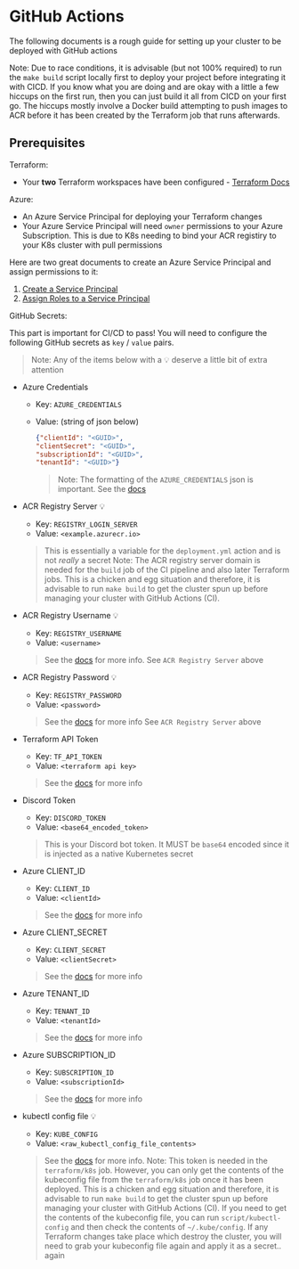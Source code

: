 # GitHub Actions

The following documents is a rough guide for setting up your cluster to be deployed with GitHub actions

Note: Due to race conditions, it is advisable (but not 100% required) to run the `make build` script locally first to deploy your project before integrating it with CICD. If you know what you are doing and are okay with a little a few hiccups on the first run, then you can just build it all from CICD on your first go. The hiccups mostly involve a Docker build attempting to push images to ACR before it has been created by the Terraform job that runs afterwards.

## Prerequisites

Terraform:

- Your **two** Terraform workspaces have been configured - [Terraform Docs](terraform-cloud.md)

Azure:

- An Azure Service Principal for deploying your Terraform changes
- Your Azure Service Principal will need `owner` permissions to your Azure Subscription. This is due to K8s needing to bind your ACR registiry to your K8s cluster with pull permissions

Here are two great documents to create an Azure Service Principal and assign permissions to it:

1. [Create a Service Principal](https://docs.microsoft.com/en-us/azure/active-directory/develop/howto-create-service-principal-portal)
1. [Assign Roles to a Service Principal](https://docs.microsoft.com/en-us/azure/role-based-access-control/role-assignments-portal?tabs=current)

GitHub Secrets:

This part is important for CI/CD to pass! You will need to configure the following GitHub secrets as `key` / `value` pairs.

> Note: Any of the items below with a 💡 deserve a little bit of extra attention

- Azure Credentials
  - Key: `AZURE_CREDENTIALS`
  - Value: (string of json below)

    ```json
    {"clientId": "<GUID>",
    "clientSecret": "<GUID>",
    "subscriptionId": "<GUID>",
    "tenantId": "<GUID>"}
    ```

    > Note: The formatting of the `AZURE_CREDENTIALS` json is important. See the [docs](https://github.com/marketplace/actions/azure-login)

- ACR Registry Server 💡
  - Key: `REGISTRY_LOGIN_SERVER`
  - Value: `<example.azurecr.io>`

  > This is essentially a variable for the `deployment.yml` action and is not *really* a secret
  > Note: The ACR registry server domain is needed for the `build` job of the CI pipeline and also later Terraform jobs. This is a chicken and egg situation and therefore, it is advisable to run `make build` to get the cluster spun up before managing your cluster with GitHub Actions (CI).

- ACR Registry Username 💡
  - Key: `REGISTRY_USERNAME`
  - Value: `<username>`

  > See the [docs](https://github.com/marketplace/actions/azure-container-registry-login) for more info.
  > See `ACR Registry Server` above

- ACR Registry Password 💡
  - Key: `REGISTRY_PASSWORD`
  - Value: `<password>`

  > See the [docs](https://github.com/marketplace/actions/azure-container-registry-login) for more info
  > See `ACR Registry Server` above

- Terraform API Token
  - Key: `TF_API_TOKEN`
  - Value: `<terraform api key>`

  > See the [docs](https://www.terraform.io/docs/cloud/users-teams-organizations/api-tokens.html) for more info

- Discord Token
  - Key: `DISCORD_TOKEN`
  - Value: `<base64_encoded_token>`

  > This is your Discord bot token. It MUST be `base64` encoded since it is injected as a native Kubernetes secret

- Azure CLIENT_ID
  - Key: `CLIENT_ID`
  - Value: `<clientId>`

  > See the [docs](https://registry.terraform.io/providers/hashicorp/azurerm/latest/docs/guides/azure_cli) for more info

- Azure CLIENT_SECRET
  - Key: `CLIENT_SECRET`
  - Value: `<clientSecret>`

  > See the [docs](https://registry.terraform.io/providers/hashicorp/azurerm/latest/docs/guides/azure_cli) for more info

- Azure TENANT_ID
  - Key: `TENANT_ID`
  - Value: `<tenantId>`

  > See the [docs](https://registry.terraform.io/providers/hashicorp/azurerm/latest/docs/guides/azure_cli) for more info

- Azure SUBSCRIPTION_ID
  - Key: `SUBSCRIPTION_ID`
  - Value: `<subscriptionId>`

  > See the [docs](https://registry.terraform.io/providers/hashicorp/azurerm/latest/docs/guides/azure_cli) for more info

- kubectl config file 💡
  - Key: `KUBE_CONFIG`
  - Value: `<raw_kubectl_config_file_contents>`

  > See the [docs](https://github.com/marketplace/actions/kubernetes-set-context) for more info. Note: This token is needed in the `terraform/k8s` job. However, you can only get the contents of the kubeconfig file from the `terraform/k8s` job once it has been deployed. This is a chicken and egg situation and therefore, it is advisable to run `make build` to get the cluster spun up before managing your cluster with GitHub Actions (CI). If you need to get the contents of the kubeconfig file, you can run `script/kubectl-config` and then check the contents of `~/.kube/config`. If any Terraform changes take place which destroy the cluster, you will need to grab your kubeconfig file again and apply it as a secret.. again
